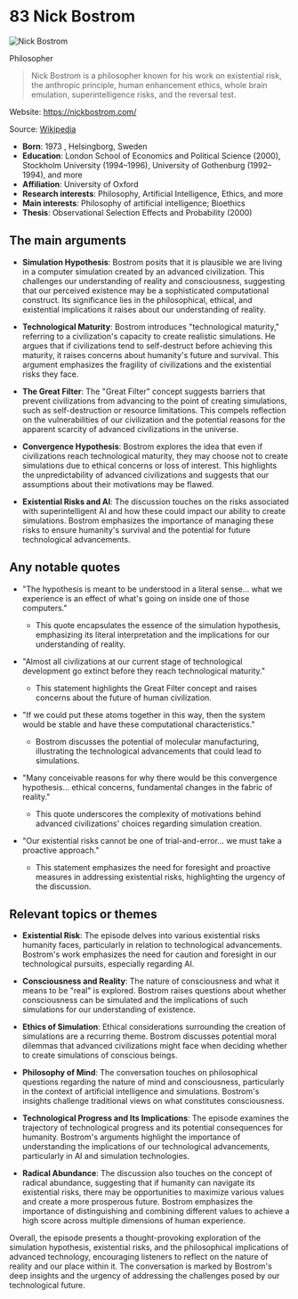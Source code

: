 # 83 Nick Bostrom


![Nick Bostrom](https://encrypted-tbn0.gstatic.com/licensed-image?q=tbn:ANd9GcRhw5vx4Cz6XUgBeJAoZM99SDwfuXioNH8LfxcSoNf2Necod1iFGEjGRtiwiDptgmfQFBub&s=19)

Philosopher

> Nick Bostrom is a philosopher known for his work on existential risk, the anthropic principle, human enhancement ethics, whole brain emulation, superintelligence risks, and the reversal test.

Website: https://nickbostrom.com/

Source: [Wikipedia](https://en.wikipedia.org/wiki/Nick_Bostrom)

- **Born**: 1973 , Helsingborg, Sweden
- **Education**: London School of Economics and Political Science (2000), Stockholm University (1994–1996), University of Gothenburg (1992–1994), and more
- **Affiliation**: University of Oxford
- **Research interests**: Philosophy, Artificial Intelligence, Ethics, and more
- **Main interests**: Philosophy of artificial intelligence; Bioethics
- **Thesis**: Observational Selection Effects and Probability (2000)


## The main arguments

- **Simulation Hypothesis**: Bostrom posits that it is plausible we are living in a computer simulation created by an advanced civilization. This challenges our understanding of reality and consciousness, suggesting that our perceived existence may be a sophisticated computational construct. Its significance lies in the philosophical, ethical, and existential implications it raises about our understanding of reality.

- **Technological Maturity**: Bostrom introduces "technological maturity," referring to a civilization's capacity to create realistic simulations. He argues that if civilizations tend to self-destruct before achieving this maturity, it raises concerns about humanity's future and survival. This argument emphasizes the fragility of civilizations and the existential risks they face.

- **The Great Filter**: The "Great Filter" concept suggests barriers that prevent civilizations from advancing to the point of creating simulations, such as self-destruction or resource limitations. This compels reflection on the vulnerabilities of our civilization and the potential reasons for the apparent scarcity of advanced civilizations in the universe.

- **Convergence Hypothesis**: Bostrom explores the idea that even if civilizations reach technological maturity, they may choose not to create simulations due to ethical concerns or loss of interest. This highlights the unpredictability of advanced civilizations and suggests that our assumptions about their motivations may be flawed.

- **Existential Risks and AI**: The discussion touches on the risks associated with superintelligent AI and how these could impact our ability to create simulations. Bostrom emphasizes the importance of managing these risks to ensure humanity's survival and the potential for future technological advancements.

## Any notable quotes

- "The hypothesis is meant to be understood in a literal sense... what we experience is an effect of what's going on inside one of those computers."
  - This quote encapsulates the essence of the simulation hypothesis, emphasizing its literal interpretation and the implications for our understanding of reality.

- "Almost all civilizations at our current stage of technological development go extinct before they reach technological maturity."
  - This statement highlights the Great Filter concept and raises concerns about the future of human civilization.

- "If we could put these atoms together in this way, then the system would be stable and have these computational characteristics."
  - Bostrom discusses the potential of molecular manufacturing, illustrating the technological advancements that could lead to simulations.

- "Many conceivable reasons for why there would be this convergence hypothesis... ethical concerns, fundamental changes in the fabric of reality."
  - This quote underscores the complexity of motivations behind advanced civilizations' choices regarding simulation creation.

- "Our existential risks cannot be one of trial-and-error... we must take a proactive approach."
  - This statement emphasizes the need for foresight and proactive measures in addressing existential risks, highlighting the urgency of the discussion.

## Relevant topics or themes

- **Existential Risk**: The episode delves into various existential risks humanity faces, particularly in relation to technological advancements. Bostrom's work emphasizes the need for caution and foresight in our technological pursuits, especially regarding AI.

- **Consciousness and Reality**: The nature of consciousness and what it means to be "real" is explored. Bostrom raises questions about whether consciousness can be simulated and the implications of such simulations for our understanding of existence.

- **Ethics of Simulation**: Ethical considerations surrounding the creation of simulations are a recurring theme. Bostrom discusses potential moral dilemmas that advanced civilizations might face when deciding whether to create simulations of conscious beings.

- **Philosophy of Mind**: The conversation touches on philosophical questions regarding the nature of mind and consciousness, particularly in the context of artificial intelligence and simulations. Bostrom's insights challenge traditional views on what constitutes consciousness.

- **Technological Progress and Its Implications**: The episode examines the trajectory of technological progress and its potential consequences for humanity. Bostrom's arguments highlight the importance of understanding the implications of our technological advancements, particularly in AI and simulation technologies.

- **Radical Abundance**: The discussion also touches on the concept of radical abundance, suggesting that if humanity can navigate its existential risks, there may be opportunities to maximize various values and create a more prosperous future. Bostrom emphasizes the importance of distinguishing and combining different values to achieve a high score across multiple dimensions of human experience.

Overall, the episode presents a thought-provoking exploration of the simulation hypothesis, existential risks, and the philosophical implications of advanced technology, encouraging listeners to reflect on the nature of reality and our place within it. The conversation is marked by Bostrom's deep insights and the urgency of addressing the challenges posed by our technological future.